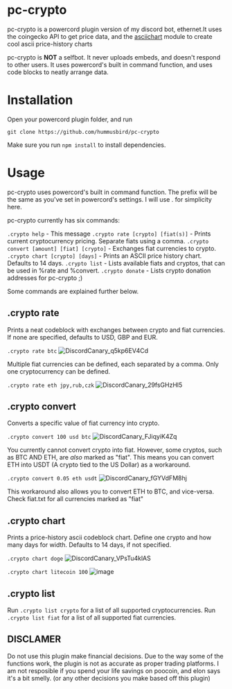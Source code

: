 
# pc-crypto
pc-crypto is a powercord plugin version of my discord bot, ethernet.It uses the coingecko API to get price data, and the [asciichart](https://github.com/kroitor/asciichart) module to create cool ascii price-history charts

pc-crypto is **NOT** a selfbot. It never uploads embeds, and doesn't respond to other users. It uses powercord's built in command function, and uses code blocks to neatly arrange data.

# Installation
Open your powercord plugin folder, and run

`git clone https://github.com/hummusbird/pc-crypto`

Make sure you run `npm install` to install dependencies.

# Usage
pc-crypto uses powercord's built in command function. The prefix will be the same as you've set in powercord's settings. I will use . for simplicity here.

pc-crypto currently has six commands:

`.crypto help` - This message
`.crypto rate [crypto] [fiat(s)]` - Prints current cryptocurrency pricing. Separate fiats using a comma.
`.crypto convert [amount] [fiat] [crypto]` - Exchanges fiat currencies to crypto. 
`.crypto chart [crypto] [days]` - Prints an ASCII price history chart. Defaults to 14 days.
`.crypto list` - Lists available fiats and cryptos, that can be used in %rate and %convert.
`.crypto donate` - Lists crypto donation addresses for pc-crypto ;)

Some commands are explained further below.

## .crypto rate

Prints a neat codeblock with exchanges between crypto and fiat currencies. If none are specified, defaults to USD, GBP and EUR.

`.crypto rate btc`
![DiscordCanary_q5kp6EV4Cd](https://user-images.githubusercontent.com/38541651/121016139-b07c7b00-c793-11eb-94d7-4843773e2a79.png)

Multiple fiat currencies can be defined, each separated by a comma. Only one cryptocurrency can be defined.

`.crypto rate eth jpy,rub,czk`
![DiscordCanary_29fsGHzHl5](https://user-images.githubusercontent.com/38541651/121016475-136e1200-c794-11eb-83f8-69a5479589f9.png)

## .crypto convert 

Converts a specific value of fiat currency into crypto.

`.crypto convert 100 usd btc`
![DiscordCanary_FJiqyiK4Zq](https://user-images.githubusercontent.com/38541651/121016515-21239780-c794-11eb-9f33-c640a34909ae.png)

You currently cannot convert crypto into fiat.
However, some cryptos, such as BTC AND ETH, are *also* marked as "fiat". This means you can convert ETH into USDT (A crypto tied to the US Dollar) as a workaround.

`.crypto convert 0.05 eth usdt`
![DiscordCanary_fGYVdFM8hj](https://user-images.githubusercontent.com/38541651/121016922-a1e29380-c794-11eb-8d22-6673143e1fcd.png)

This workaround also allows you to convert ETH to BTC, and vice-versa. Check fiat.txt for all currencies marked as "fiat"

## .crypto chart

Prints a price-history ascii codeblock chart. Define one crypto and how many days for width. Defaults to 14 days, if not specified.

`.crypto chart doge`
![DiscordCanary_VPsTu4klAS](https://user-images.githubusercontent.com/38541651/121017228-f423b480-c794-11eb-804e-3289a180d24f.png)

`.crypto chart litecoin 100`
![image](https://user-images.githubusercontent.com/38541651/121017409-27feda00-c795-11eb-8ba1-09eaca050a6f.png)

## .crypto list

Run `.crypto list crypto` for a list of all supported cryptocurrencies.
Run `.crypto list fiat` for a list of all supported fiat currencies.

## DISCLAMER

Do not use this plugin make financial decisions. Due to the way some of the functions work, the plugin is not as accurate as proper trading platforms. I am not resposible if you spend your life savings on poocoin, and elon says it's a bit smelly. (or any other decisions you make based off this plugin)
